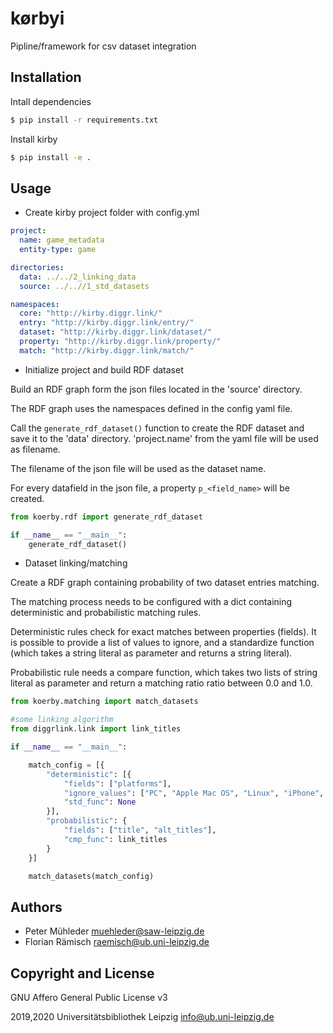 # kørbyi

Pipline/framework for csv dataset integration

## Installation

Intall dependencies
```zsh
$ pip install -r requirements.txt
```

Install kirby 
```zsh
$ pip install -e .
```

## Usage

* Create kirby project folder with config.yml

```yaml
project:
  name: game_metadata
  entity-type: game

directories:
  data: ../../2_linking_data
  source: ../..//1_std_datasets

namespaces:
  core: "http://kirby.diggr.link/"
  entry: "http://kirby.diggr.link/entry/"
  dataset: "http://kirby.diggr.link/dataset/"
  property: "http://kirby.diggr.link/property/"
  match: "http://kirby.diggr.link/match/"

```

* Initialize project and build RDF dataset

Build an RDF graph form the json files located in the 'source' directory.

The RDF graph uses the namespaces defined in the config yaml file.

Call the `generate_rdf_dataset()` function to create the RDF dataset and save it 
to the 'data' directory. 'project.name' from the yaml file will be used as filename.

The filename of the json file will be used as the dataset name.

For every datafield in the json file, a property `p_<field_name>` will be created.


```python
from koerby.rdf import generate_rdf_dataset

if __name__ == "__main__":
    generate_rdf_dataset()
```

* Dataset linking/matching

Create a RDF graph containing probability of two dataset entries matching.

The matching process needs to be configured with a dict containing deterministic and
probabilistic matching rules. 

Deterministic rules check for exact matches between properties (fields). It is possible
to provide a list of values to ignore, and a standardize function (which takes a string 
literal as parameter and returns a string literal).

Probabilistic rule needs a compare function, which takes two lists of string literal as 
parameter and return a matching ratio ratio between 0.0 and 1.0.

```python
from koerby.matching import match_datasets

#some linking algorithm
from diggrlink.link import link_titles

if __name__ == "__main__":

    match_config = [{
        "deterministic": [{
            "fields": ["platforms"],
            "ignore_values": ["PC", "Apple Mac OS", "Linux", "iPhone", "iPad", "Android"],
            "std_func": None
        }],
        "probabilistic": {
            "fields": ["title", "alt_titles"],
            "cmp_func": link_titles
        }
    }]

    match_datasets(match_config)

```

## Authors

* Peter Mühleder <muehleder@saw-leipzig.de>
* Florian Rämisch <raemisch@ub.uni-leipzig.de>

## Copyright and License

GNU Affero General Public License v3

2019,2020 Universitätsbibliothek Leipzig <info@ub.uni-leipzig.de>

